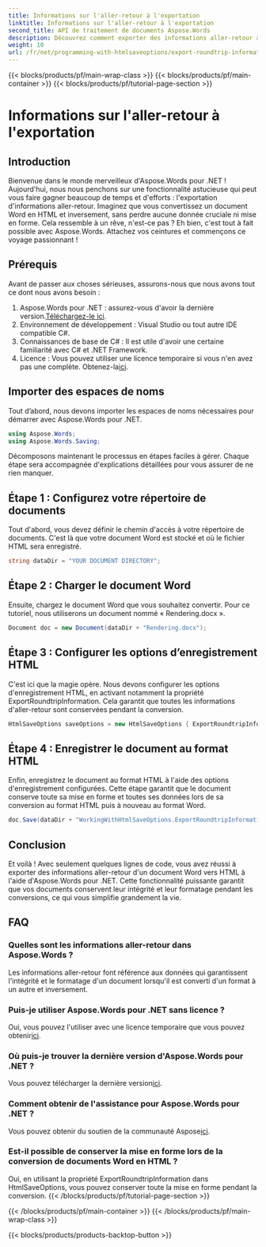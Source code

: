 ```yaml
---
title: Informations sur l'aller-retour à l'exportation
linktitle: Informations sur l'aller-retour à l'exportation
second_title: API de traitement de documents Aspose.Words
description: Découvrez comment exporter des informations aller-retour à l'aide d'Aspose.Words pour .NET. Préservez l'intégrité et la mise en forme de votre document lors des conversions.
weight: 10
url: /fr/net/programming-with-htmlsaveoptions/export-roundtrip-information/
---
```


{{< blocks/products/pf/main-wrap-class >}}
{{< blocks/products/pf/main-container >}}
{{< blocks/products/pf/tutorial-page-section >}}

# Informations sur l'aller-retour à l'exportation

## Introduction

Bienvenue dans le monde merveilleux d'Aspose.Words pour .NET ! Aujourd'hui, nous nous penchons sur une fonctionnalité astucieuse qui peut vous faire gagner beaucoup de temps et d'efforts : l'exportation d'informations aller-retour. Imaginez que vous convertissez un document Word en HTML et inversement, sans perdre aucune donnée cruciale ni mise en forme. Cela ressemble à un rêve, n'est-ce pas ? Eh bien, c'est tout à fait possible avec Aspose.Words. Attachez vos ceintures et commençons ce voyage passionnant !

## Prérequis

Avant de passer aux choses sérieuses, assurons-nous que nous avons tout ce dont nous avons besoin :

1.  Aspose.Words pour .NET : assurez-vous d'avoir la dernière version.[Téléchargez-le ici](https://releases.aspose.com/words/net/).
2. Environnement de développement : Visual Studio ou tout autre IDE compatible C#.
3. Connaissances de base de C# : Il est utile d'avoir une certaine familiarité avec C# et .NET Framework.
4. Licence : Vous pouvez utiliser une licence temporaire si vous n'en avez pas une complète. Obtenez-la[ici](https://purchase.aspose.com/temporary-license/).

## Importer des espaces de noms

Tout d’abord, nous devons importer les espaces de noms nécessaires pour démarrer avec Aspose.Words pour .NET.

```csharp
using Aspose.Words;
using Aspose.Words.Saving;
```

Décomposons maintenant le processus en étapes faciles à gérer. Chaque étape sera accompagnée d'explications détaillées pour vous assurer de ne rien manquer.

## Étape 1 : Configurez votre répertoire de documents

Tout d'abord, vous devez définir le chemin d'accès à votre répertoire de documents. C'est là que votre document Word est stocké et où le fichier HTML sera enregistré.

```csharp
string dataDir = "YOUR DOCUMENT DIRECTORY";
```

## Étape 2 : Charger le document Word

Ensuite, chargez le document Word que vous souhaitez convertir. Pour ce tutoriel, nous utiliserons un document nommé « Rendering.docx ».

```csharp
Document doc = new Document(dataDir + "Rendering.docx");
```

## Étape 3 : Configurer les options d’enregistrement HTML

C'est ici que la magie opère. Nous devons configurer les options d'enregistrement HTML, en activant notamment la propriété ExportRoundtripInformation. Cela garantit que toutes les informations d'aller-retour sont conservées pendant la conversion.

```csharp
HtmlSaveOptions saveOptions = new HtmlSaveOptions { ExportRoundtripInformation = true };
```

## Étape 4 : Enregistrer le document au format HTML

Enfin, enregistrez le document au format HTML à l'aide des options d'enregistrement configurées. Cette étape garantit que le document conserve toute sa mise en forme et toutes ses données lors de sa conversion au format HTML puis à nouveau au format Word.

```csharp
doc.Save(dataDir + "WorkingWithHtmlSaveOptions.ExportRoundtripInformation.html", saveOptions);
```

## Conclusion

Et voilà ! Avec seulement quelques lignes de code, vous avez réussi à exporter des informations aller-retour d'un document Word vers HTML à l'aide d'Aspose.Words pour .NET. Cette fonctionnalité puissante garantit que vos documents conservent leur intégrité et leur formatage pendant les conversions, ce qui vous simplifie grandement la vie.

## FAQ

### Quelles sont les informations aller-retour dans Aspose.Words ?
Les informations aller-retour font référence aux données qui garantissent l'intégrité et le formatage d'un document lorsqu'il est converti d'un format à un autre et inversement.

### Puis-je utiliser Aspose.Words pour .NET sans licence ?
Oui, vous pouvez l'utiliser avec une licence temporaire que vous pouvez obtenir[ici](https://purchase.aspose.com/temporary-license/).

### Où puis-je trouver la dernière version d'Aspose.Words pour .NET ?
 Vous pouvez télécharger la dernière version[ici](https://releases.aspose.com/words/net/).

### Comment obtenir de l'assistance pour Aspose.Words pour .NET ?
 Vous pouvez obtenir du soutien de la communauté Aspose[ici](https://forum.aspose.com/c/words/8).

### Est-il possible de conserver la mise en forme lors de la conversion de documents Word en HTML ?
Oui, en utilisant la propriété ExportRoundtripInformation dans HtmlSaveOptions, vous pouvez conserver toute la mise en forme pendant la conversion.
{{< /blocks/products/pf/tutorial-page-section >}}

{{< /blocks/products/pf/main-container >}}
{{< /blocks/products/pf/main-wrap-class >}}

{{< blocks/products/products-backtop-button >}}
